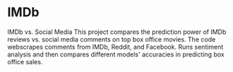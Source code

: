 # IMDb
IMDb vs. Social Media
This project compares the prediction power of IMDb reviews vs. social media comments on top box office movies. The code webscrapes comments from IMDb, Reddit, and Facebook. Runs sentiment analysis and then compares different models' accuracies in predicting box office sales.
